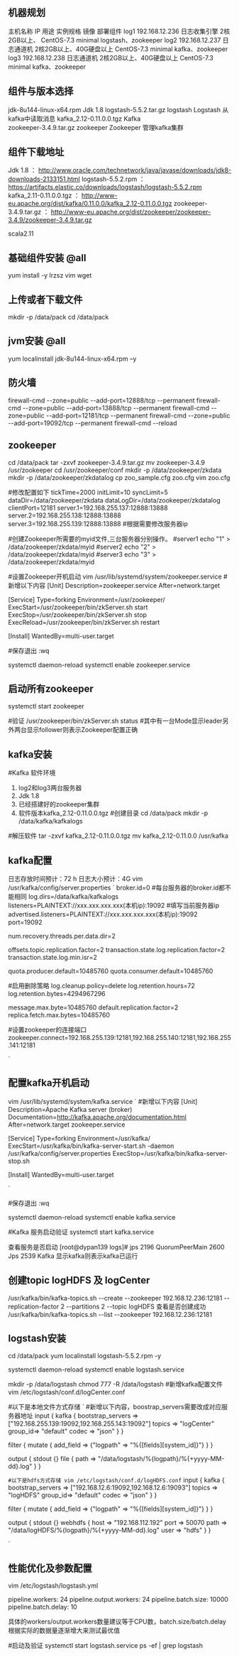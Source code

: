 ## 机器规划
主机名称	IP	            用途          	实例规格	            镜像	                部署组件
log1	192.168.12.236	日志收集引擎	2核2GB以上、	           CentOS-7.3 minimal	   logstash、zookeeper
log2	192.168.12.237	日志通道机	2核2GB以上、40G硬盘以上	    CentOS-7.3 minimal	    kafka、zookeeper
log3	192.168.12.238	日志通道机	2核2GB以上、40G硬盘以上	    CentOS-7.3 minimal	    kafka、zookeeper

## 组件与版本选择
jdk-8u144-linux-x64.rpm	Jdk 1.8
logstash-5.5.2.tar.gz	logstash	Logstash 从kafka中读取消息
kafka_2.12-0.11.0.0.tgz	Kafka	
zookeeper-3.4.9.tar.gz	zookeeper	Zookeeper 管理kafka集群

## 组件下载地址
Jdk 1.8  ：	http://www.oracle.com/technetwork/java/javase/downloads/jdk8-downloads-2133151.html
logstash-5.5.2.rpm ：	https://artifacts.elastic.co/downloads/logstash/logstash-5.5.2.rpm
kafka_2.11-0.11.0.0.tgz ：	http://www-eu.apache.org/dist/kafka/0.11.0.0/kafka_2.12-0.11.0.0.tgz
zookeeper-3.4.9.tar.gz ：	http://www-eu.apache.org/dist/zookeeper/zookeeper-3.4.9/zookeeper-3.4.9.tar.gz

scala2.11 

## 基础组件安装 @all
yum install -y lrzsz vim wget

## 上传或者下载文件
mkdir -p /data/pack
cd /data/pack

## jvm安装 @all
yum localinstall jdk-8u144-linux-x64.rpm –y

## 防火墙
firewall-cmd --zone=public --add-port=12888/tcp --permanent
firewall-cmd --zone=public --add-port=13888/tcp --permanent
firewall-cmd --zone=public --add-port=12181/tcp --permanent
firewall-cmd --zone=public --add-port=19092/tcp --permanent
firewall-cmd --reload

## zookeeper 
cd /data/pack
tar -zxvf zookeeper-3.4.9.tar.gz 
mv zookeeper-3.4.9 /usr/zookeeper
cd /usr/zookeeper/conf 
mkdir -p /data/zookeeper/zkdata
mkdir -p /data/zookeeper/zkdatalog
cp zoo_sample.cfg zoo.cfg
vim zoo.cfg

#修改配置如下
tickTime=2000
initLimit=10
syncLimit=5
dataDir=/data/zookeeper/zkdata
dataLogDir=/data/zookeeper/zkdatalog
clientPort=12181
server.1=192.168.255.137:12888:13888
server.2=192.168.255.138:12888:13888
server.3=192.168.255.139:12888:13888 
#根据需要修改服务器ip


#创建Zookeeper所需要的myid文件,三台服务器分别操作。
#server1
echo "1" > /data/zookeeper/zkdata/myid
#server2
echo "2" > /data/zookeeper/zkdata/myid
#server3
echo "3" > /data/zookeeper/zkdata/myid

#设置Zookeeper开机启动
vim /usr/lib/systemd/system/zookeeper.service
#新增以下内容
[Unit]
Description=zookeeper.service
After=network.target

[Service]
Type=forking
Environment=/usr/zookeeper/
ExecStart=/usr/zookeeper/bin/zkServer.sh start
ExecStop=/usr/zookeeper/bin/zkServer.sh stop
ExecReload=/usr/zookeeper/bin/zkServer.sh restart

[Install]
WantedBy=multi-user.target

#保存退出
:wq

systemctl daemon-reload
systemctl enable zookeeper.service

## 启动所有zookeeper
systemctl start zookeeper

#验证
/usr/zookeeper/bin/zkServer.sh status
#其中有一台Mode显示leader另外两台显示follower则表示Zookeeper配置正确


## kafka安装
#Kafka 软件环境
1.	log2和log3两台服务器
2.	Jdk 1.8
3.	已经搭建好的zookeeper集群
4.	软件版本kafka_2.12-0.11.0.0.tgz
#创建目录
cd /data/pack
mkdir -p /data/kafka/kafkalogs

#解压软件
tar -zxvf kafka_2.12-0.11.0.0.tgz
mv kafka_2.12-0.11.0.0 /usr/kafka

## kafka配置
日志存放时间预计：72 h
日志大小预计：4G
vim /usr/kafka/config/server.properties
`
broker.id=0 #每台服务器的broker.id都不能相同
log.dirs=/data/kafka/kafkalogs
listeners=PLAINTEXT://xxx.xxx.xxx.xxx(本机ip):19092
#填写当前服务器ip
advertised.listeners=PLAINTEXT://xxx.xxx.xxx.xxx(本机ip):19092
port=19092

num.recovery.threads.per.data.dir=2

offsets.topic.replication.factor=2
transaction.state.log.replication.factor=2
transaction.state.log.min.isr=2

quota.producer.default=10485760
quota.consumer.default=10485760

#启用删除策略
log.cleanup.policy=delete
log.retention.hours=72
log.retention.bytes=4294967296

message.max.byte=10485760
default.replication.factor=2
replica.fetch.max.bytes=10485760


#设置zookeeper的连接端口
zookeeper.connect=192.168.255.139:12181,192.168.255.140:12181,192.168.255.141:12181

`

## 配置kafka开机启动
vim /usr/lib/systemd/system/kafka.service
`
#新增以下内容
[Unit]
Description=Apache Kafka server (broker)
Documentation=http://kafka.apache.org/documentation.html
After=network.target zookeeper.service

[Service]
Type=forking
Environment=/usr/kafka/
ExecStart=/usr/kafka/bin/kafka-server-start.sh -daemon /usr/kafka/config/server.properties
ExecStop=/usr/kafka/bin/kafka-server-stop.sh

[Install]
WantedBy=multi-user.target

`

#保存退出
:wq

systemctl daemon-reload
systemctl enable kafka.service


#Kafka 服务启动验证
systemctl start kafka.service

查看服务是否启动
[root@dypan139 logs]# jps
2196 QuorumPeerMain
2600 Jps
2539 Kafka
显示kafka则表示kafka已运行


## 创建topic  logHDFS 及 logCenter
/usr/kafka/bin/kafka-topics.sh --create --zookeeper 192.168.12.236:12181 --replication-factor 2 --partitions 2 --topic logHDFS
查看是否创建成功
/usr/kafka/bin/kafka-topics.sh --list --zookeeper 192.168.12.236:12181


## logstash安装
cd /data/pack
yum localinstall logstash-5.5.2.rpm -y 

systemctl daemon-reload
systemctl enable logstash.service

mkdir -p /data/logstash
chmod 777 -R /data/logstash
#新增kafka配置文件
vim /etc/logstash/conf.d/logCenter.conf


#以下是本地文件方式存储
`
#新增以下内容，boostrap_servers需要改成对应服务器地址
input {
	kafka {
		bootstrap_servers => ["192.168.255.139:19092,192.168.255.143:19092"]
		topics => "logCenter"
                   group_id=> "default"
		codec => "json"
	}
}

filter {
	mutate {
		add_field => {"logpath" => "%{[fields][system_id]}"}
	}
}

output {
	stdout {}
	file {
		path => "/data/logstash/%{logpath}/%{+yyyy-MM-dd}.log"
	}
}

`
#以下是hdfs方式存储
vim /etc/logstash/conf.d/logHDFS.conf
`
input {
	kafka {
		bootstrap_servers => ["192.168.12.6:19092,192.168.12.6:19093"]
		topics => "logHDFS"
        group_id=> "default"
		codec => "json"
	}
}

filter {
	mutate {
		add_field => {"logpath" => "%{[fields][system_id]}"}
	}
}

output {
	stdout {}
    webhdfs {
        host => "192.168.112.192"
        port => 50070
        path => "/data/logHDFS/%{logpath}/%{+yyyy-MM-dd}.log"
        user => "hdfs"
    }
}

`

## 性能优化及参数配置
vim /etc/logstash/logstash.yml

pipeline.workers: 24
pipeline.output.workers: 24
pipeline.batch.size: 10000
pipeline.batch.delay: 10

具体的workers/output.workers数量建议等于CPU数，batch.size/batch.delay根据实际的数据量逐渐增大来测试最优值

#启动及验证
systemctl start logstash.service
ps -ef | grep logstash
